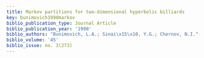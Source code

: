 ```yaml
---
title: Markov partitions for two-dimensional hyperbolic billiards
key: bunimovich1990markov
biblio_publication_type: Journal Article
biblio_publication_year: '1990'
biblio_authors: "Bunimovich, L.A.; Sinai\x15\x10, Y.G.; Chernov, N.I."
biblio_volume: '45'
biblio_issue: no. 3(273)
---
```

